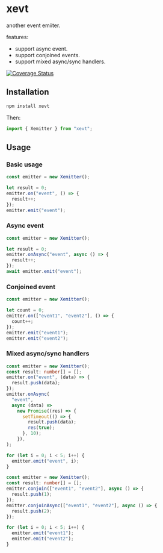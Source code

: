 # xevt

another event emiiter.

features:

- support async event.
- support conjoined events.
- support mixed async/sync handlers.

[![Coverage Status](https://coveralls.io/repos/github/lisez/xevt/badge.svg?branch=feature/0.2.0)](https://coveralls.io/github/lisez/xevt?branch=feature/0.2.0)

## Installation

```bash
npm install xevt
```

Then:

```typescript
import { Xemitter } from "xevt";
```

## Usage

### Basic usage

```typescript
const emitter = new Xemitter();

let result = 0;
emitter.on("event", () => {
  result++;
});
emitter.emit("event");
```

### Async event

```typescript
const emitter = new Xemitter();

let result = 0;
emitter.onAsync("event", async () => {
  result++;
});
await emitter.emit("event");
```

### Conjoined event

```typescript
const emitter = new Xemitter();

let count = 0;
emitter.on(["event1", "event2"], () => {
  count++;
});
emitter.emit("event1");
emitter.emit("event2");
```

### Mixed async/sync handlers

```typescript
const emitter = new Xemitter();
const result: number[] = [];
emitter.on("event", (data) => {
  result.push(data);
});
emitter.onAsync(
  "event",
  async (data) =>
    new Promise((res) => {
      setTimeout(() => {
        result.push(data);
        res(true);
      }, 10);
    }),
);

for (let i = 0; i < 5; i++) {
  emitter.emit("event", i);
}
```

```typescript
const emitter = new Xemitter();
const result: number[] = [];
emitter.conjoin(["event1", "event2"], async () => {
  result.push(1);
});
emitter.conjoinAsync(["event1", "event2"], async () => {
  result.push(2);
});

for (let i = 0; i < 5; i++) {
  emitter.emit("event1");
  emitter.emit("event2");
}
```
